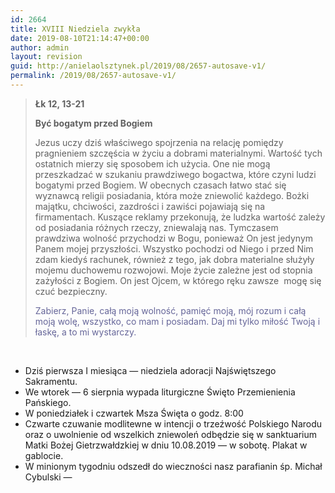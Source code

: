 ```yaml
---
id: 2664
title: XVIII Niedziela zwykła
date: 2019-08-10T21:14:47+00:00
author: admin
layout: revision
guid: http://anielaolsztynek.pl/2019/08/2657-autosave-v1/
permalink: /2019/08/2657-autosave-v1/
---
```

> **Łk 12, 13-21**
> 
> **Być bogatym przed Bogiem**
> 
> Jezus uczy dziś właściwego spojrzenia na relację pomiędzy pragnieniem szczęścia w życiu a dobrami materialnymi. Wartość tych ostatnich mierzy się sposobem ich użycia. One nie mogą przeszkadzać w szukaniu prawdziwego bogactwa, które czyni ludzi bogatymi przed Bogiem. W obecnych czasach łatwo stać się wyznawcą religii posiadania, która może zniewolić każdego. Bożki majątku, chciwości, zazdrości i zawiści pojawiają się na firmamentach. Kuszące reklamy przekonują, że ludzka wartość zależy od posiadania różnych rzeczy, zniewalają nas. Tymczasem prawdziwa wolność przychodzi w Bogu, ponieważ On jest jedynym Panem mojej przyszłości. Wszystko pochodzi od Niego i przed Nim zdam kiedyś rachunek, również z tego, jak dobra materialne służyły mojemu duchowemu rozwojowi. Moje życie zależne jest od stopnia zażyłości z Bogiem. On jest Ojcem, w którego ręku zawsze  mogę się czuć bezpieczny.
> 
> <span style="color: #666699;">Zabierz, Panie, całą moją wolność, pamięć moją, mój rozum i całą moją wolę, wszystko, co mam i posiadam. Daj mi tylko miłość Twoją i łaskę, a to mi wystarczy.</span>

&nbsp;

  * Dziś pierwsza I miesiąca — niedziela adoracji Najświętszego Sakramentu.
  * We wtorek — 6 sierpnia wypada liturgiczne Święto Przemienienia Pańskiego.
  * W poniedziałek i czwartek Msza Święta o godz. 8:00
  * Czwarte czuwanie modlitewne w intencji o trzeźwość Polskiego Narodu oraz o uwolnienie od wszelkich zniewoleń odbędzie się w sanktuarium Matki Bożej Gietrzwałdzkiej w dniu 10.08.2019 — w sobotę. Plakat w gablocie.
  * W minionym tygodniu odszedł do wieczności nasz parafianin śp. Michał Cybulski —